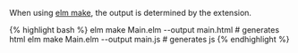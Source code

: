 When using [elm make](elm-lang.org), the output is determined by the extension.

{% highlight bash %}
elm make Main.elm --output main.html # generates html
elm make Main.elm --output main.js # generates js
{% endhighlight %}
